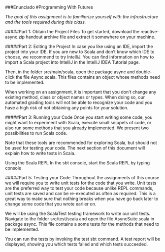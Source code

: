 ###Enunciado 
#Programming With Futures 

_The goal of this assignment is to familiarize yourself with the infrastructure and the tools required during this class._

#####Part 1: Obtain the Project Files
To get started, download the reactive-async.zip handout archive file and extract it somewhere on your machine.

#####Part 2: Editing the Project
In case you like using an IDE, import the project into your IDE. If you are new to Scala and don’t know which IDE to choose, we recommend to try IntelliJ. You can find information on how to import a Scala project into IntelliJ in the IntelliJ IDEA Tutorial page.

Then, in the folder src/main/scala, open the package async and double-click the file Async.scala. This files contains an object whose methods need to be implemented.

When working on an assignment, it is important that you don't change any existing method, class or object names or types. When doing so, our automated grading tools will not be able to recognize your code and you have a high risk of not obtaining any points for your solution.

#####Part 3: Running your Code
Once you start writing some code, you might want to experiment with Scala, execute small snippets of code, or also run some methods that you already implemented. We present two possibilities to run Scala code.

Note that these tools are recommended for exploring Scala, but should not be used for testing your code. The next section of this document will explain how to write tests in Scala.

Using the Scala REPL
In the sbt console, start the Scala REPL by typing console

#####Part 5: Testing your Code
Throughout the assignments of this course we will require you to write unit tests for the code that you write. Unit tests are the preferred way to test your code because unlike REPL commands, unit tests are saved and can be re-executed as often as required. This is a great way to make sure that nothing breaks when you have go back later to change some code that you wrote earlier on.

We will be using the ScalaTest testing framework to write our unit tests. Navigate to the folder src/test/scala and open the file AsyncSuite.scala in package async. This file contains a some tests for the methods that need to be implemented.

You can run the tests by invoking the test sbt command. A test report will be displayed, showing you which tests failed and which tests succeeded.